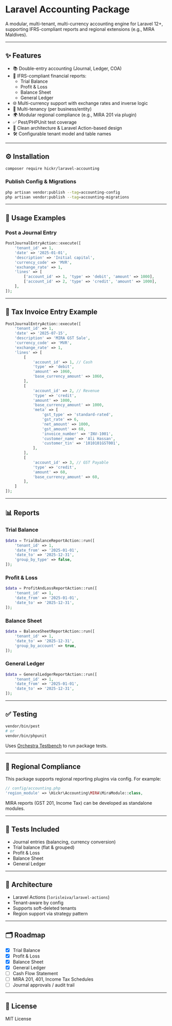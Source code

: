 # Laravel Accounting Package

A modular, multi-tenant, multi-currency accounting engine for Laravel 12+, supporting IFRS-compliant reports and regional extensions (e.g., MIRA Maldives).

---

## ✨ Features

- 📚 Double-entry accounting (Journal, Ledger, COA)
- 🧾 IFRS-compliant financial reports:
    - Trial Balance
    - Profit & Loss
    - Balance Sheet
    - General Ledger
- 🌐 Multi-currency support with exchange rates and inverse logic
- 🏢 Multi-tenancy (per business/entity)
- 🌍 Modular regional compliance (e.g., MIRA 201 via plugin)
- ✅ Pest/PHPUnit test coverage
- 🧱 Clean architecture & Laravel Action-based design
- 🛠️ Configurable tenant model and table names

---

## ⚙️ Installation

```bash
composer require hickr/laravel-accounting
```

### Publish Config & Migrations

```bash
php artisan vendor:publish --tag=accounting-config
php artisan vendor:publish --tag=accounting-migrations
```

---

## 🚀 Usage Examples

### Post a Journal Entry

```php
PostJournalEntryAction::execute([
    'tenant_id' => 1,
    'date' => '2025-01-01',
    'description' => 'Initial capital',
    'currency_code' => 'MVR',
    'exchange_rate' => 1,
    'lines' => [
        ['account_id' => 1, 'type' => 'debit', 'amount' => 1000],
        ['account_id' => 2, 'type' => 'credit', 'amount' => 1000],
    ],
]);
```

---

## 🧾 Tax Invoice Entry Example

```php
PostJournalEntryAction::execute([
    'tenant_id' => 1,
    'date' => '2025-07-15',
    'description' => 'MIRA GST Sale',
    'currency_code' => 'MVR',
    'exchange_rate' => 1,
    'lines' => [
        [
            'account_id' => 1, // Cash
            'type' => 'debit',
            'amount' => 1060,
            'base_currency_amount' => 1060,
        ],
        [
            'account_id' => 2, // Revenue
            'type' => 'credit',
            'amount' => 1000,
            'base_currency_amount' => 1000,
            'meta' => [
                'gst_type' => 'standard-rated',
                'gst_rate' => 6,
                'net_amount' => 1000,
                'gst_amount' => 60,
                'invoice_number' => 'INV-1001',
                'customer_name' => 'Ali Hassan',
                'customer_tin' => '1010101GST001',
            ],
        ],
        [
            'account_id' => 3, // GST Payable
            'type' => 'credit',
            'amount' => 60,
            'base_currency_amount' => 60,
        ],
    ]
]);
```

---

## 📊 Reports

### Trial Balance

```php
$data = TrialBalanceReportAction::run([
    'tenant_id' => 1,
    'date_from' => '2025-01-01',
    'date_to' => '2025-12-31',
    'group_by_type' => false,
]);
```

### Profit & Loss

```php
$data = ProfitAndLossReportAction::run([
    'tenant_id' => 1,
    'date_from' => '2025-01-01',
    'date_to' => '2025-12-31',
]);
```

### Balance Sheet

```php
$data = BalanceSheetReportAction::run([
    'tenant_id' => 1,
    'date_to' => '2025-12-31',
    'group_by_account' => true,
]);
```

### General Ledger

```php
$data = GeneralLedgerReportAction::run([
    'tenant_id' => 1,
    'date_from' => '2025-01-01',
    'date_to' => '2025-12-31',
]);
```

---

## ✅ Testing

```bash
vendor/bin/pest
# or
vendor/bin/phpunit
```

Uses [Orchestra Testbench](https://github.com/orchestral/testbench) to run package tests.

---

## 🧩 Regional Compliance

This package supports regional reporting plugins via config. For example:

```php
// config/accounting.php
'region_module' => \Hickr\Accounting\MIRA\MiraModule::class,
```

MIRA reports (GST 201, Income Tax) can be developed as standalone modules.

---

## 🧪 Tests Included

- Journal entries (balancing, currency conversion)
- Trial balance (flat & grouped)
- Profit & Loss
- Balance Sheet
- General Ledger

---

## 🧱 Architecture

- Laravel Actions (`lorisleiva/laravel-actions`)
- Tenant-aware by config
- Supports soft-deleted tenants
- Region support via strategy pattern

---

## 🗂️ Roadmap

- [x] Trial Balance
- [x] Profit & Loss
- [x] Balance Sheet
- [x] General Ledger
- [ ] Cash Flow Statement
- [ ] MIRA 201, 401, Income Tax Schedules
- [ ] Journal approvals / audit trail

---

## 🧾 License

MIT License